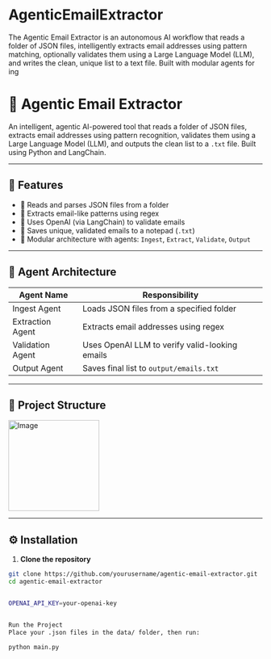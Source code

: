 # AgenticEmailExtractor
The Agentic Email Extractor is an autonomous AI workflow that reads a folder of JSON files, intelligently extracts email addresses using pattern matching, optionally validates them using a Large Language Model (LLM), and writes the clean, unique list to a text file. Built with modular agents for ing


# 📨 Agentic Email Extractor

An intelligent, agentic AI-powered tool that reads a folder of JSON files, extracts email addresses using pattern recognition, validates them using a Large Language Model (LLM), and outputs the clean list to a `.txt` file. Built using Python and LangChain.

---

## 🚀 Features

- 📂 Reads and parses JSON files from a folder
- 📧 Extracts email-like patterns using regex
- 🧠 Uses OpenAI (via LangChain) to validate emails
- 📝 Saves unique, validated emails to a notepad (`.txt`)
- 🧱 Modular architecture with agents: `Ingest`, `Extract`, `Validate`, `Output`

---

## 🧠 Agent Architecture

| Agent Name         | Responsibility                         |
|--------------------|----------------------------------------|
| Ingest Agent       | Loads JSON files from a specified folder |
| Extraction Agent   | Extracts email addresses using regex     |
| Validation Agent   | Uses OpenAI LLM to verify valid-looking emails |
| Output Agent       | Saves final list to `output/emails.txt` |

---

## 📁 Project Structure

<img width="180" alt="Image" src="https://github.com/user-attachments/assets/d50278ec-efb3-4f74-b232-bdf0374c7948" />



---

## ⚙️ Installation

1. **Clone the repository**
```bash
git clone https://github.com/yourusername/agentic-email-extractor.git
cd agentic-email-extractor


OPENAI_API_KEY=your-openai-key


Run the Project
Place your .json files in the data/ folder, then run:

python main.py
